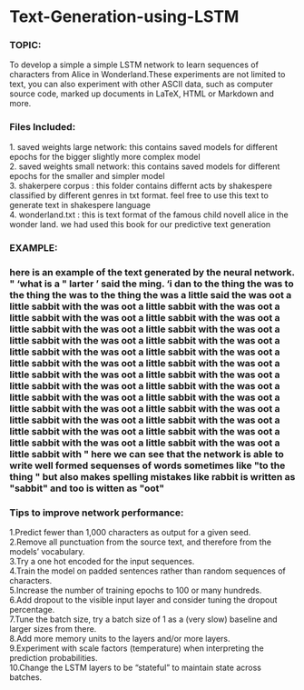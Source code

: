 # Text-Generation-using-LSTM

<h3>TOPIC:</h3>
To develop a simple a simple LSTM network to learn sequences of characters from Alice in Wonderland.These experiments are not limited to text, you can also experiment with other ASCII data, such as computer source code, marked up documents in LaTeX, HTML or Markdown and more.
<br/>


<h3>Files Included:</h3>
1. saved weights large network: this contains saved models for different epochs for the bigger slightly more complex model<br/>
2. saved weights small network: this contains saved models for different epochs for the smaller and simpler model<br/>
3. shakerpere corpus : this folder contains differnt acts by shakespere classified by different genres in txt format. feel free to use this text to generate text in shakespere language<br/>
4. wonderland.txt : this is text format of the famous child novell alice in the wonder land. we had used this book for our predictive text generation<br/>


<h3>EXAMPLE:<h3>
here is an example of the text generated by the neural network.
"
‘what is a "
 larter ’ said the ming. ‘i dan to the thing the was to the thing the was to the thing the was a little said the was oot a little sabbit with the was oot a little sabbit with the was oot a little sabbit with the was oot a little sabbit with the was oot a little sabbit with the was oot a little sabbit with the was oot a little sabbit with the was oot a little sabbit with the was oot a little sabbit with the was oot a little sabbit with the was oot a little sabbit with the was oot a little sabbit with the was oot a little sabbit with the was oot a little sabbit with the was oot a little sabbit with the was oot a little sabbit with the was oot a little sabbit with the was oot a little sabbit with the was oot a little sabbit with the was oot a little sabbit with the was oot a little sabbit with the was oot a little sabbit with the was oot a little sabbit with the was oot a little sabbit with the was oot a little sabbit with the was oot a little sabbit with the was oot a little sabbit with 
"
here we can see that the network is able to write well formed sequenses of words sometimes like "to the thing " but also makes spelling mistakes like rabbit is written as "sabbit" and too is witten as "oot"
<br/>

<h3>Tips to improve network performance: </h3>
1.Predict fewer than 1,000 characters as output for a given seed.<br/>
2.Remove all punctuation from the source text, and therefore from the models’ vocabulary.<br/>
3.Try a one hot encoded for the input sequences.<br/>
4.Train the model on padded sentences rather than random sequences of characters.<br/>
5.Increase the number of training epochs to 100 or many hundreds.<br/>
6.Add dropout to the visible input layer and consider tuning the dropout percentage.<br/>
7.Tune the batch size, try a batch size of 1 as a (very slow) baseline and larger sizes from there.<br/>
8.Add more memory units to the layers and/or more layers.<br/>
9.Experiment with scale factors (temperature) when interpreting the prediction probabilities.<br/>
10.Change the LSTM layers to be “stateful” to maintain state across batches.<br/>
